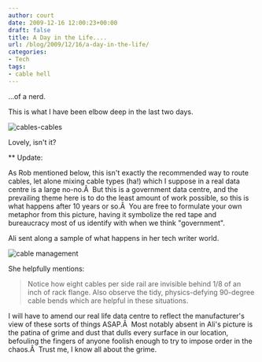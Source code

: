 ```yaml
---
author: court
date: 2009-12-16 12:00:23+00:00
draft: false
title: A Day in the Life....
url: /blog/2009/12/16/a-day-in-the-life/
categories:
- Tech
tags:
- cable hell
---
```


...of a nerd.

This is what I have been elbow deep in the last two days.

![cables-cables](http://www.vallentyne.com/blog/wp-content/uploads/2009/12/p_1600_1200_6BE914C8-0A84-4913-8CAE-7F2344ADF55C.jpeg)


Lovely, isn't it?

** Update:

As Rob mentioned below, this isn't exactly the recommended way to route cables, let alone mixing cable types (ha!) which I suppose in a real data centre is a large no-no.Â  But this is a government data centre, and the prevailing theme here is to do the least amount of work possible, so this is what happens after 10 years or so.Â  You are free to formulate your own metaphor from this picture, having it symbolize the red tape and bureaucracy most of us identify with when we think "government".

Ali sent along a sample of what happens in her tech writer world.

![cable management](http://www.vallentyne.com/blog/wp-content/uploads/2009/12/Outlook.jpg)


She helpfully mentions:


<blockquote>Notice how eight cables per side rail are invisible behind 1/8 of an inch of rack flange. Also observe the tidy, physics-defying 90-degree cable bends which are helpful in these situations.</blockquote>


I will have to amend our real life data centre to reflect the manufacturer's view of these sorts of things ASAP.Â  Most notably absent in Ali's picture is the patina of grime and dust that dulls every surface in our location, befouling the fingers of anyone foolish enough to try to impose order in the chaos.Â  Trust me, I know all about the grime.
